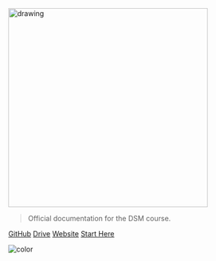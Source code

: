 
<img src="\..\_media\logo.png" alt="drawing" width="400"/>

> Official documentation for the DSM course.

[GitHub](https://code.harvard.edu/DSM)
[Drive](https://drive.google.com/drive/folders/1cBOCc2-X58ySGGwkP85ArtoCfRuiAPar?usp=sharing)
[Website](https://dsm.business/)
[Start Here](README.md)

![color](#F5F5F5)